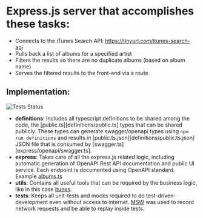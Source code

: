 # Express.js server that accomplishes these tasks:

- Connects to the iTunes Search API: https://tinyurl.com/itunes-search-api 
- Pulls back a list of albums for a specified artist
- Filters the results so there are no duplicate albums (based on album name)
- Serves the filtered results to the front-end via a route

## Implementation:
![Tests Status](https://github.com/guerrerocarlos/hp-test/actions/workflows/backend.yml/badge.svg)

 - **definitions**: Includes all typescript definitions to be shared among the code, the [public.ts][definitions/public.ts] types that can be shared publicly. These types can generate swagger/openapi types using `npm run definitions` and results in [public.ts.json][definitions/public.ts.json] JSON file that is consumed by [swagger.ts][express/openapi/swagger.ts]. 
 - **express**: Takes care of all the express.js related logic, including automatic generation of OpenAPI Rest API documentation and public UI service. Each endpoint is documented using OpenAPI standard. Example [albums.ts](express/routes/albums.ts)
 - **utils**: Contains all useful tools that can be required by the business logic, like in this case [itunes](utils/itunes/).
 - **tests**: Keeps all unit-tests and mocks required to do test-driven-development even without access to internet. [MSW](https://mswjs.io/) was used to record network requests and be able to replay inside tests.